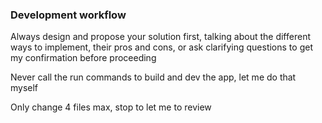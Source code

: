 ### Development workflow
Always design and propose your solution first, talking about the different ways to implement, their pros and cons, or ask clarifying questions to get my confirmation before proceeding

Never call the run commands to build and dev the app, let me do that myself

Only change 4 files max, stop to let me to review